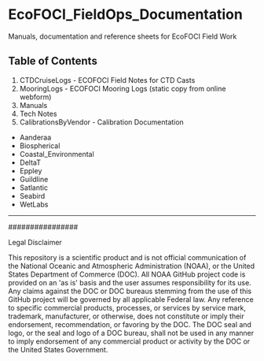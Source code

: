 # EcoFOCI_FieldOps_Documentation

Manuals, documentation and reference sheets for EcoFOCI Field Work

## Table of Contents
1. CTDCruiseLogs - ECOFOCI Field Notes for CTD Casts
1. MooringLogs - ECOFOCI Mooring Logs (static copy from online webform)
1. Manuals
1. Tech Notes
1. CalibrationsByVendor - Calibration Documentation
  - Aanderaa
  - Biospherical
  - Coastal_Environmental
  - DeltaT
  - Eppley
  - Guildline
  - Satlantic
  - Seabird
  - WetLabs

-----

################

Legal Disclaimer

This repository is a scientific product and is not official communication of the National Oceanic and Atmospheric Administration (NOAA), or the United States Department of Commerce (DOC). All NOAA GitHub project code is provided on an 'as is' basis and the user assumes responsibility for its use. Any claims against the DOC or DOC bureaus stemming from the use of this GitHub project will be governed by all applicable Federal law. Any reference to specific commercial products, processes, or services by service mark, trademark, manufacturer, or otherwise, does not constitute or imply their endorsement, recommendation, or favoring by the DOC. The DOC seal and logo, or the seal and logo of a DOC bureau, shall not be used in any manner to imply endorsement of any commercial product or activity by the DOC or the United States Government.
